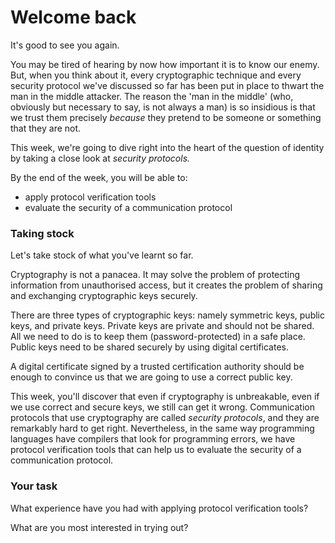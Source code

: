 # Welcome back

It's good to see you again.

You may be tired of hearing by now how important it is to know our enemy.  But, when you think about it, every cryptographic technique and every security protocol we've discussed so far has been put in place to thwart the man in the middle attacker.  The reason the 'man in the middle' (who, obviously but necessary to say, is not always a man) is so insidious is that we trust them precisely _because_ they pretend to be someone or something that they are not.

This week, we're going to dive right into the heart of the question of identity by taking a close look at *security protocols.* 

By the end of the week, you will be able to:

* apply protocol verification tools
* evaluate the security of a communication protocol

### Taking stock

Let's take stock of what you've learnt so far.

Cryptography is not a panacea. It may solve the problem of protecting information from unauthorised access, but it creates the problem of sharing and exchanging cryptographic keys securely. 

There are three types of cryptographic keys: namely symmetric keys, public keys, and private keys. Private keys are private and should not be shared. All we need to do is to keep them (password-protected) in a safe place. Public keys need to be shared securely by using digital certificates. 

A digital certificate signed by a trusted certification authority should be enough to convince us that we are going to use a correct public key.

This week, you'll discover that even if cryptography is unbreakable, even if we use correct and secure keys, we still can get it wrong.  Communication protocols that use cryptography are called *security protocols*, and they are remarkably hard to get right. Nevertheless, in the same way programming languages have compilers that look for programming errors, we have protocol verification tools that can help us to evaluate the security of a communication protocol. 

### Your task

What experience have you had with applying protocol verification tools?

What are you most interested in trying out?


